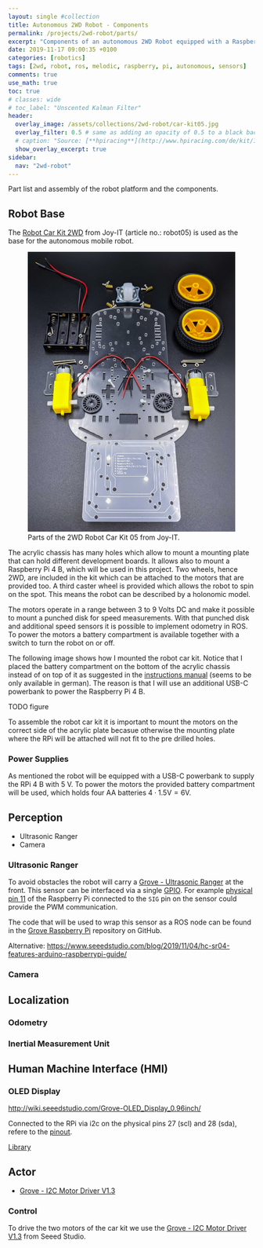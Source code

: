 ```yaml
---
layout: single #collection
title: Autonomous 2WD Robot - Components
permalink: /projects/2wd-robot/parts/
excerpt: "Components of an autonomous 2WD Robot equipped with a Raspberry Pi 4 B running ROS melodic to sense and act in an environment."
date: 2019-11-17 09:00:35 +0100
categories: [robotics]
tags: [2wd, robot, ros, melodic, raspberry, pi, autonomous, sensors]
comments: true
use_math: true
toc: true
# classes: wide
# toc_label: "Unscented Kalman Filter"
header:
  overlay_image: /assets/collections/2wd-robot/car-kit05.jpg
  overlay_filter: 0.5 # same as adding an opacity of 0.5 to a black background
  # caption: "Source: [**hpiracing**](http://www.hpiracing.com/de/kit/114343)"
  show_overlay_excerpt: true
sidebar:
  nav: "2wd-robot"
---
```


Part list and assembly of the robot platform and the components.

## Robot Base

The [Robot Car Kit 2WD](https://joy-it.net/en/products/robot05) from Joy-IT (article no.: robot05) is used as the base for the autonomous mobile robot. 

<figure>
    <a href="/assets/collections/2wd-robot/car-kit05.jpg"><img src="/assets/collections/2wd-robot/car-kit05.jpg"></a>
    <figcaption>Parts of the 2WD Robot Car Kit 05 from Joy-IT.</figcaption>
</figure>

The acrylic chassis has many holes which allow to mount a mounting plate that can hold different development boards.
It allows also to mount a Raspberry Pi 4 B, which will be used in this project. Two wheels, hence 2WD, are included in the kit which can be attached to the motors that are provided too. A third caster wheel is provided which allows the robot to spin on the spot. This means the robot can be described by a holonomic model. 

The motors operate in a range between 3 to 9 Volts DC and make it possible to mount a punched disk for speed measurements. 
With that punched disk and additional speed sensors it is possible to implement odometry in ROS. 
To power the motors a battery compartment is available together with a switch to turn the robot on or off.


The following image shows how I mounted the robot car kit. Notice that I placed the battery compartment on the bottom of 
the acrylic chassis instead of on top of it as suggested in the [instructions manual](https://joy-it.net/files/files/Produkte/robot05/Robot05-Anleitung.pdf) (seems to be only available in german). 
The reason is that I will use an additional USB-C powerbank to power the Raspberry Pi 4 B.

TODO figure

To assemble the robot car kit it is important to mount the motors on the correct side of the acrylic plate becasue otherwise
the mounting plate where the RPi will be attached will not fit to the pre drilled holes.

### Power Supplies

As mentioned the robot will be equipped with a USB-C powerbank to supply the RPi 4 B with 5 V. 
To power the motors the provided battery compartment will be used, which holds four AA batteries $4 \cdot 1.5\text{V} = 6\text{V}$.


## Perception

- Ultrasonic Ranger
- Camera

### Ultrasonic Ranger

To avoid obstacles the robot will carry a [Grove - Ultrasonic Ranger](http://wiki.seeedstudio.com/Grove-Ultrasonic_Ranger/)
at the front. This sensor can be interfaced via a single [GPIO](https://www.raspberrypi.org/documentation/usage/gpio/). For example [physical pin 11](https://pinout.xyz/pinout/pin11_gpio17) of the Raspberry Pi connected to the `SIG` pin on the sensor could provide the PWM communication.

The code that will be used to wrap this sensor as a ROS node can be found in the [Grove Raspberry Pi](https://github.com/Seeed-Studio/Grove-RaspberryPi/blob/master/Grove%20-%20Ultrasonic%20Ranger/ultrasonic.py) repository on GitHub.

Alternative: https://www.seeedstudio.com/blog/2019/11/04/hc-sr04-features-arduino-raspberrypi-guide/

### Camera


## Localization

### Odometry

### Inertial Measurement Unit



## Human Machine Interface (HMI)

### OLED Display

http://wiki.seeedstudio.com/Grove-OLED_Display_0.96inch/

Connected to the RPi via i2c on the physical pins 27 (scl) and 28 (sda), refere to the [pinout](https://pinout.xyz/pinout/i2c).

[Library](https://github.com/DexterInd/GrovePi/blob/master/Software/Python/grove_i2c_oled_128_64/grove_128_64_oled.py)


## Actor

- [Grove - I2C Motor Driver V1.3](http://wiki.seeedstudio.com/Grove-I2C_Motor_Driver_V1.3/)

### Control

To drive the two motors of the car kit we use the 
[Grove - I2C Motor Driver V1.3](http://wiki.seeedstudio.com/Grove-I2C_Motor_Driver_V1.3/) from Seeed Studio.
